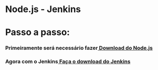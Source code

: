# Node.js - Jenkins
<h1>Passo a passo:</h1>
<h3>Primeiramente será necessário fazer<a href="https://nodejs.org/en/download/"> Download do Node.js</a></h3> 
<h3>Agora com o Jenkins<a href="https://nodejs.org/en/download/"> Faça o download do Jenkins </a></h3>
